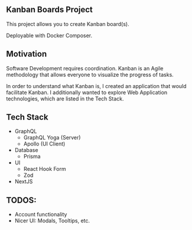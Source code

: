 ## Kanban Boards Project

This project allows you to create Kanban board(s).

Deployable with Docker Composer.

## Motivation
Software Development requires coordination. Kanban is an Agile methodology that allows everyone to visualize the progress of tasks.

In order to understand what Kanban is, I created an application that would facilitate Kanban. I additionally wanted to explore Web Application technologies, which are listed in the Tech Stack.

## Tech Stack
- GraphQL
  - GraphQL Yoga (Server)
  - Apollo (UI Client)
- Database
  - Prisma
- UI
  - React Hook Form
  - Zod
- NextJS

## TODOS:
- Account functionality
- Nicer UI: Modals, Tooltips, etc.